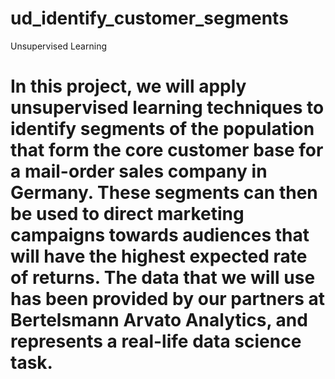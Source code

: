 # ud_identify_customer_segments
Unsupervised Learning

# In this project, we will apply unsupervised learning techniques to identify segments of the population that form the core customer base for a mail-order sales company in Germany. These segments can then be used to direct marketing campaigns towards audiences that will have the highest expected rate of returns. The data that we will use has been provided by our partners at Bertelsmann Arvato Analytics, and represents a real-life data science task.
